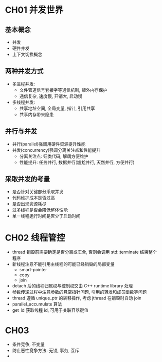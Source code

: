 # CH01 并发世界
## 基本概念
- 并发 
- 硬件并发
- 上下文切换概念

## 两种并发方式
- 多进程并发:
  - 文件管道信号套接字等通信机制, 额外内存保护
  - 通信复杂, 速度慢, 开销大, 启动慢
- 多线程并发:
  - 共享地址空间, 全局变量, 指针, 引用共享
  - 共享内存带来隐患
 
## 并行与并发
- 并行(parallel)强调用硬件资源提升性能
- 并发(concurrency)强调分离关注点和性能提升
  - 分离关注点: 归类代码, 解耦方便维护
  - 性能提升: 任务并行, 数据并行(尴尬并行, 天然并行, 方便并行)

## 采取并发的考量
- 是否针对关键部分采取并发
- 代码维护成本是否过高
- 是否出现资源耗尽
- 过多线程是否会降低整体性能
- 单一线程运行时间是否少于启动时间

# CH02 线程管控
- thread 销毁前需要确定是否分离或汇合, 否则会调用 std::terminate 结束整个程序
- 新线程注意不能引用主线程的可能已经销毁的局部变量
  - smart-pointer
  - copy
  - join
- detach 后的线程归属权与控制权交由 C++ runtime library 处理
- 参数传递过程中注意参数的悬空指针问题, 引用的转发和成员函数等问题
- thread 遵循 unique_ptr 的转移操作, 考虑 jthread 在销毁时自动 join
- parallel_accumulate 算法
- get_id 获取线程 id, 可用于关联容器键值

# CH03 
- 条件竞争, 不变量
- 防止恶性竞争方法: 无锁, 事务, 互斥
-  